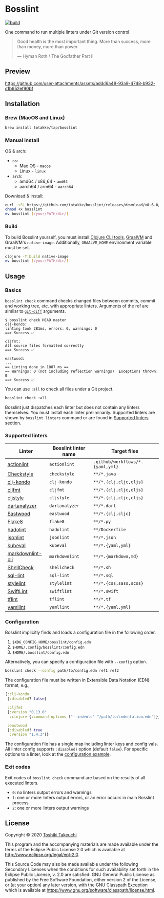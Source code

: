 # Bosslint

[![build](https://github.com/totakke/bosslint/actions/workflows/build.yml/badge.svg)](https://github.com/totakke/bosslint/actions/workflows/build.yml)

One command to run multiple linters under Git version control

> Good health is the most important thing. More than success, more than money,
> more than power.
>
> &mdash; Hyman Roth / The Godfather Part II

## Preview

https://github.com/user-attachments/assets/addd6a48-93a9-4748-b932-c1b952ef90bf

## Installation

### Brew (MacOS and Linux)

```sh
brew install totakke/tap/bosslint
```

### Manual install

OS & arch:

- `os`:
  - Mac OS - `macos`
  - Linux - `linux`
- `arch`:
  - amd64 / x86_64  - `amd64`
  - aarch64 / arm64  - `aarch64`

Download & install:

```sh
curl -sSL https://github.com/totakke/bosslint/releases/download/v0.6.0/bosslint_[os]_[arch] -o bosslint
chmod +x bosslint
mv bosslint [/your/PATH/dir/]
```

### Build

To build Bosslint yourself, you must install [Clojure CLI tools](https://clojure.org/guides/getting_started#_clojure_installer_and_cli_tools),
[GraalVM](https://www.graalvm.org/latest/getting-started/#installing) and
GraalVM's `native-image`. Additionally, `GRAALVM_HOME` environment variable must
be set.

```sh
clojure -T:build native-image
mv bosslint [/your/PATH/dir/]
```

## Usage

### Basics

`bosslint check` command checks changed files between commits, commit and
working tree, etc. with appropriate linters. Arguments of the ref are similar to
[`git-diff`](https://git-scm.com/docs/git-diff) arguments.

```console
$ bosslint check HEAD master
clj-kondo:
linting took 281ms, errors: 0, warnings: 0
==> Success ✅

cljfmt:
All source files formatted correctly
==> Success ✅

eastwood:
...
== Linting done in 1887 ms ==
== Warnings: 0 (not including reflection warnings)  Exceptions thrown: 0
==> Success ✅
```

You can use `:all` to check all files under a Git project.

```sh
bosslint check :all
```

Bosslint just dispatches each linter but does not contain any linters
themselves. You must install each linter preliminarily. Supported linters are
shown by `bosslint linters` command or are found in
[Supported linters](#supported-linters) section.

### Supported linters

| Linter | Bosslint linter name | Target files |
| ------ | -------------------- | ------------ |
| [actionlint](https://rhysd.github.io/actionlint/) | `actionlint` | `.github/workflows/*.{yaml,yml}` |
| [Checkstyle](https://checkstyle.org/) | `checkstyle` | `**/*.java` |
| [clj-kondo](https://github.com/borkdude/clj-kondo) | `clj-kondo` | `**/*.{clj,cljc,cljs}` |
| [cljfmt](https://github.com/weavejester/cljfmt) | `cljfmt` | `**/*.{clj,cljc,cljs}` |
| [cljstyle](https://github.com/greglook/cljstyle) | `cljstyle` | `**/*.{clj,cljc,cljs}` |
| [dartanalyzer](https://dart.dev/tools/dartanalyzer) | `dartanalyzer` | `**/*.dart` |
| [Eastwood](https://github.com/jonase/eastwood) | `eastwood` | `**/*.{clj,cljc}` |
| [Flake8](https://flake8.pycqa.org/) | `flake8` | `**/*.py` |
| [hadolint](https://github.com/hadolint/hadolint) | `hadolint` | `**/Dockerfile` |
| [jsonlint](https://github.com/zaach/jsonlint) | `jsonlint` | `**/*.json` |
| [kubeval](https://www.kubeval.com/) | `kubeval` | `**/*.{yaml,yml}` |
| [markdownlint-cli](https://github.com/igorshubovych/markdownlint-cli) | `markdownlint` | `**/*.{markdown,md}` |
| [ShellCheck](https://www.shellcheck.net/) | `shellcheck` | `**/*.sh` |
| [sql-lint](https://github.com/joereynolds/sql-lint) | `sql-lint` | `**/*.sql` |
| [stylelint](https://stylelint.io/) | `stylelint` | `**/*.{css,sass,scss}` |
| [SwiftLint](https://realm.github.io/SwiftLint/) | `swiftlint` | `**/*.swift` |
| [tflint](https://github.com/terraform-linters/tflint) | `tflint` | `**/*.tf` |
| [yamllint](https://yamllint.readthedocs.io/) | `yamllint` | `**/*.{yaml,yml}` |

### Configuration

Bosslint implicitly finds and loads a configuration file in the following order.

1. `$XDG_CONFIG_HOME/bosslint/config.edn`
2. `$HOME/.config/bosslint/config.edn`
3. `$HOME/.bosslint/config.edn`

Alternatively, you can specify a configuration file with `--config` option.

```sh
bosslint check --config path/to/config.edn ref1 ref2
```

The configuration file must be written in Extensible Data Notation (EDN) format,
e.g.,

```clojure
{:clj-kondo
 {:disabled? false}

 :cljfmt
 {:version "0.13.0"
  :clojure {:command-options ["--indents" "/path/to/indentation.edn"]}}

 :eastwood
 {:disabled? true
  :version "1.4.3"}}
```

The configuration file has a single map including linter keys and config vals.
All linter config supports `:disabled?` option (default `false`). For specific
options to a linter, look at the [configuration example](example/config.edn).

### Exit codes

Exit codes of `bosslint check` command are based on the results of all executed
linters.

- `0`: no linters output errors and warnings
- `1`: one or more linters output errors, or an error occurs in main Bosslint process
- `2`: one or more linters output warnings

## License

Copyright © 2020 [Toshiki Takeuchi](https://totakke.net/)

This program and the accompanying materials are made available under the
terms of the Eclipse Public License 2.0 which is available at
<http://www.eclipse.org/legal/epl-2.0>.

This Source Code may also be made available under the following Secondary
Licenses when the conditions for such availability set forth in the Eclipse
Public License, v. 2.0 are satisfied: GNU General Public License as published by
the Free Software Foundation, either version 2 of the License, or (at your
option) any later version, with the GNU Classpath Exception which is available
at <https://www.gnu.org/software/classpath/license.html>.
